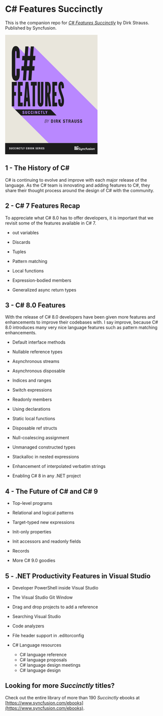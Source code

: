 # C# Features Succinctly

This is the companion repo for [*C# Features Succinctly*](https://www.syncfusion.com/ebooks/) by Dirk Strauss. Published by Syncfusion.

[![cover](https://github.com/SyncfusionSuccinctlyE-Books/CSharp-Features-Succinctly/blob/master/cover.png)](https://www.syncfusion.com/ebooks/)

## 1 - The History of C#
C# is continuing to evolve and improve with each major release of the language. As the C# team is innovating and adding features to C#, they share their thought process around the design of C# with the community.

## 2 - C# 7 Features Recap
To appreciate what C# 8.0 has to offer developers, it is important that we revisit some of the features available in C# 7.

* out variables

* Discards

* Tuples

* Pattern matching

* Local functions

* Expression-bodied members

* Generalized async return types

## 3 - C# 8.0 Features

With the release of C# 8.0 developers have been given more features and enhancements to improve their codebases with. I say improve, because C# 8.0 introduces many very nice language features such as pattern matching enhancements. 

* Default interface methods

* Nullable reference types

* Asynchronous streams

* Asynchronous disposable

* Indices and ranges

* Switch expressions

* Readonly members

* Using declarations

* Static local functions

* Disposable ref structs

* Null-coalescing assignment

* Unmanaged constructed types

* Stackalloc in nested expressions

* Enhancement of interpolated verbatim strings

* Enabling C# 8 in any .NET project


## 4 - The Future of C# and C# 9

* Top-level programs

* Relational and logical patterns

* Target-typed new expressions

* Init-only properties

* Init accessors and readonly fields

* Records

* More C# 9.0 goodies

## 5 - .NET Productivity Features in Visual Studio

* Developer PowerShell inside Visual Studio

* The Visual Studio Git Window

* Drag and drop projects to add a reference

* Searching Visual Studio

* Code analyzers

* File header support in .editorconfig

* C# Language resources
  - C# language reference
  - C# language proposals
  - C# language design meetings
  - C# language design
  

## Looking for more _Succinctly_ titles?

Check out the entire library of more than 190 _Succinctly_ ebooks at [https://www.syncfusion.com/ebooks](https://www.syncfusion.com/ebooks).
